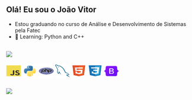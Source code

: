 ## Olá! Eu sou o João Vitor

- Estou graduando no curso de Análise e Desenvolvimento de Sistemas pela Fatec
- 🌱 Learning: Python and C++

<br>
<div>
  <img height="180em" src="https://github-readme-stats.vercel.app/api?username=maiola-jv&show_icons=true&theme=tokyonight&include_all_commits=true&count_private=true"/>
</div>

<div style="display:inline-block">
  <br>
  <img align="center" height="30" width="40" alt="javascript-icon" src="https://github.com/devicons/devicon/blob/master/icons/javascript/javascript-original.svg"/>
  <img align="center" height="35" width="40" alt="python-icon" src="https://github.com/devicons/devicon/blob/master/icons/python/python-original.svg"/>
  <img align="center" height="35" width="40" alt="php-icon" src="https://github.com/devicons/devicon/blob/master/icons/php/php-original.svg"/>
  <img align="center" height="35" width="40" alt="mysql-icon" src="https://github.com/devicons/devicon/blob/master/icons/mysql/mysql-original.svg"/>
  <img align="center" height="30" width="40" alt="HTML5-icon" src="https://github.com/devicons/devicon/blob/master/icons/html5/html5-original.svg"/>
  <img align="center" height="30" width="40" alt="CSS3-icon" src="https://github.com/devicons/devicon/blob/master/icons/css3/css3-original.svg"/>
  <img align="center" height="35" width="40" alt="bootstrap-icon" src="https://github.com/devicons/devicon/blob/master/icons/bootstrap/bootstrap-original.svg"/>
</div>

##

<div>
  <a href="linkedin.com"><img src="https://img.shields.io/badge/LinkedIn-0077B5?style=for-the-badge&logo=linkedin&logoColor=white" target="_blank"/></a>
</div>
<!--
**Maiola-JV/maiola-jv** is a ✨ _special_ ✨ repository because its `README.md` (this file) appears on your GitHub profile.

Here are some ideas to get you started:

- 🔭 I’m currently working on ...
- 🌱 I’m currently learning ...
- 👯 I’m looking to collaborate on ...
- 🤔 I’m looking for help with ...
- 💬 Ask me about ...
- 📫 How to reach me: ...
- 😄 Pronouns: ...
- ⚡ Fun fact: ...
-->
